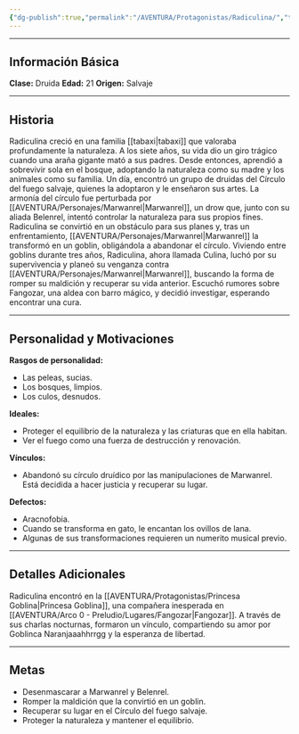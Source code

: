```yaml
---
{"dg-publish":true,"permalink":"/AVENTURA/Protagonistas/Radiculina/","tags":["protagonistas"]}
---
```


***
## Información Básica
**Clase:** Druida
**Edad:** 21
**Origen:** Salvaje

***
## Historia
Radiculina creció en una familia [[tabaxi\|tabaxi]] que valoraba profundamente la naturaleza. A los siete años, su vida dio un giro trágico cuando una araña gigante mató a sus padres. Desde entonces, aprendió a sobrevivir sola en el bosque, adoptando la naturaleza como su madre y los animales como su familia. Un día, encontró un grupo de druidas del Círculo del fuego salvaje, quienes la adoptaron y le enseñaron sus artes. La armonía del círculo fue perturbada por [[AVENTURA/Personajes/Marwanrel\|Marwanrel]], un drow que, junto con su aliada Belenrel, intentó controlar la naturaleza para sus propios fines. Radiculina se convirtió en un obstáculo para sus planes y, tras un enfrentamiento, [[AVENTURA/Personajes/Marwanrel\|Marwanrel]] la transformó en un goblin, obligándola a abandonar el círculo. Viviendo entre goblins durante tres años, Radiculina, ahora llamada Culina, luchó por su supervivencia y planeó su venganza contra [[AVENTURA/Personajes/Marwanrel\|Marwanrel]], buscando la forma de romper su maldición y recuperar su vida anterior. Escuchó rumores sobre Fangozar, una aldea con barro mágico, y decidió investigar, esperando encontrar una cura.

***
## Personalidad y Motivaciones

**Rasgos de personalidad:**
- Las peleas, sucias. 
- Los bosques, limpios. 
- Los culos, desnudos.

**Ideales:**
- Proteger el equilibrio de la naturaleza y las criaturas que en ella habitan.
- Ver el fuego como una fuerza de destrucción y renovación.

**Vínculos:**
 - Abandonó su círculo druídico por las manipulaciones de Marwanrel. Está decidida a hacer justicia y recuperar su lugar.

**Defectos:**
- Aracnofobia.
- Cuando se transforma en gato, le encantan los ovillos de lana.
- Algunas de sus transformaciones requieren un numerito musical previo.

***
## Detalles Adicionales
Radiculina encontró en la [[AVENTURA/Protagonistas/Princesa Goblina\|Princesa Goblina]], una compañera inesperada en [[AVENTURA/Arco 0 - Preludio/Lugares/Fangozar\|Fangozar]]. A través de sus charlas nocturnas, formaron un vínculo, compartiendo su amor por Goblinca Naranjaaahhrrgg y la esperanza de libertad.

***
## Metas
- Desenmascarar a Marwanrel y Belenrel.
- Romper la maldición que la convirtió en un goblin.
- Recuperar su lugar en el Círculo del fuego salvaje.
- Proteger la naturaleza y mantener el equilibrio.
